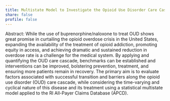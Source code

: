 ```yaml
---
title: Multistate Model to Investigate the Opioid Use Disorder Care Cascade in Rhode Island 
share: false
profile: false
---
```


<!--more-->

Abstract: While the use of buprenorphine/naloxone to treat OUD shows great promise in curtailing the opioid overdose crisis in the United States, expanding the availability of the treatment of opioid addiction, promoting equity in access, and achieving dramatic and sustained reduction in overdose rate is a challenge for the medical system. By applying and quantifying the OUD care cascade, benchmarks can be established and interventions can be improved, bolstering prevention, treatment, and ensuring more patients remain in recovery. The primary aim is to evaluate factors associated with successful transition and barriers along the opioid use disorder (OUD) care cascade, while considering the time-varying and cyclical nature of this disease and its treatment using a statistical multistate model applied to the RI All-Payer Claims Database (APCD).   
